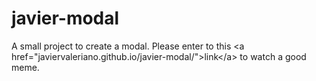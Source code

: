 # javier-modal
A small project to create a modal. Please enter to this &lt;a href="javiervaleriano.github.io/javier-modal/">link&lt;/a> to watch a good meme.
